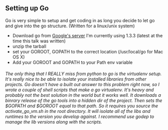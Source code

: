 ##  Setting up Go

Go is very simple to setup and get coding in as long you decide to let go and give into the go structure. (Written for a linux/unix system)

- Download go from [Google's server](http://golang.org/dl/) I'm currently using 1.3.3 (latest at the time this talk was written)
- unzip the tarball
- set your GOROOT, GOPATH to the correct location (/usr/local/go for Mac OS X)
- Add your GOROOT and GOPATH to your Path env variable


###### The only thing that I REALLY miss from python to go is the virtualenv setup. It's really nice to be able to isolate your installed libraries from other projects. Go doesn't have a built out answer to this problem right now, so I wrote a couple of shell scripts that make a go virtualenv. It's heavy and probably not the best solution in the world but it works well. It downloads a binrary release of the go tools into a hidden dir of the project. Then sets the $GOPATH and $GOROOT equal to that path. So it requires you source the activate_go_vm.sh in the root directory. It will isolate all of the libs and runtimes to the version you develop against. I recommend use godep to manage the lib versions along with the scripts.
